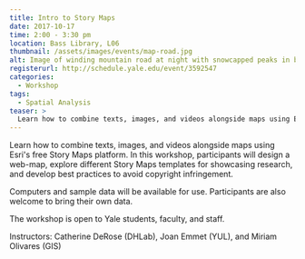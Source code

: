 ```yaml
---
title: Intro to Story Maps
date: 2017-10-17
time: 2:00 - 3:30 pm
location: Bass Library, L06
thumbnail: /assets/images/events/map-road.jpg
alt: Image of winding mountain road at night with snowcapped peaks in backbround. Along the road a multicolored strand of light extends.
registerurl: http://schedule.yale.edu/event/3592547
categories:
  - Workshop
tags:
  - Spatial Analysis
teaser: >
  Learn how to combine texts, images, and videos alongside maps using Esri's free Story Maps platform. In this workshop, participants will design a web-map, explore different Story Maps templates for showcasing research, and develop best practices to avoid copyright infringement.
---
```

Learn how to combine texts, images, and videos alongside maps using Esri's free Story Maps platform. In this workshop, participants will design a web-map, explore different Story Maps templates for showcasing research, and develop best practices to avoid copyright infringement.

Computers and sample data will be available for use. Participants are also welcome to bring their own data.

The workshop is open to Yale students, faculty, and staff.

Instructors: Catherine DeRose (DHLab), Joan Emmet (YUL), and Miriam Olivares (GIS)
